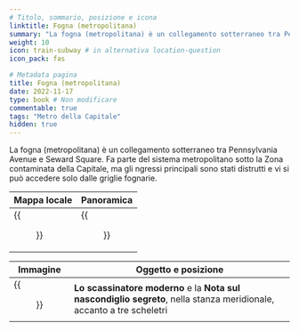 ```yaml
---
# Titolo, sommario, posizione e icona
linktitle: Fogna (metropolitana)
summary: "La fogna (metropolitana) è un collegamento sotterraneo tra Pennsylvania Avenue e Seward Square. Fa parte del sistema metropolitano sotto la Zona contaminata della Capitale, ma gli ngressi principali sono stati distrutti e vi si può accedere solo dalle griglie fognarie."
weight: 10
icon: train-subway # in alternativa location-question
icon_pack: fas

# Metadata pagina
title: Fogna (metropolitana)
date: 2022-11-17
type: book # Non modificare
commentable: true
tags: "Metro della Capitale"
hidden: true
---
```





La fogna (metropolitana) è un collegamento sotterraneo tra Pennsylvania Avenue e Seward Square. Fa parte del sistema metropolitano sotto la Zona contaminata della Capitale, ma gli ngressi principali sono stati distrutti e vi si può accedere solo dalle griglie fognarie.

 | Mappa locale              | Panoramica            |
 | ------------------------- | --------------------- |
 | {{<figure src="Metro_sewer_loc.webp">}} | {{<figure src="Sewer_metro.webp">}} |

| Immagine | Oggetto e posizione |
| -------- | ------------------- |
| {{<figure src="Hidden_stash_note_loc.webp">}}  | **Lo scassinatore moderno** e la **Nota sul nascondiglio segreto**, nella stanza meridionale, accanto a tre scheletri  |